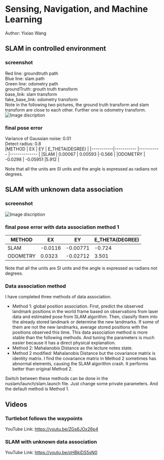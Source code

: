 # Sensing, Navigation, and Machine Learning
Author: Yixiao Wang
## SLAM in controlled environment
### screenshot
Red line: groundtruth path  
Blue line: slam path  
Green line: odometry path  
groundTruth: grouth truth transform  
base_link: slam transform  
fake_base_link: odometry transform  
Note in the following two pictures, the ground truth transform and slam transform are close to each other. Further one is odometry transform.  
![Image discription](https://https://github.com/YixiaoWang7/Navigation_Ros/blob/master/nuslam/images/SLAM_controlled_environment.png)
### final pose error
Variance of Gaussian noise: 0.01  
Detect radius: 0.8  
|METHOD     | EX 	        | EY     	    | E_THETA(DEGREE) |
|-----------|-----------	|-----------	|--------------	  |
|SLAM    	| 0.00067       | 0.00593       |-0.566           |
|ODOMETRY   | -0.0298       | -0.05951      |5.912            |

Note that all the units are SI units and the angle is expressed as radians not degrees.

## SLAM with unknown data association
### screenshot
![Image discription](https://https://github.com/YixiaoWang7/Navigation_Ros/blob/master/nuslam/images/SLAM_unknown_data_association.png)
### final pose error with data association method 1

|METHOD     | EX 	        | EY     	    | E_THETA(DEGREE) |
|-----------|-----------	|-----------	|--------------	  |
|SLAM    	| -0.0116       | -0.00771      |-0.724           |
|ODOMETRY   | 0.0323        | -0.02712      |3.501            |

Note that all the units are SI units and the angle is expressed as radians not degrees.

### Data association method
I have completed three methods of data association.
- Method 1: global position association. First, predict the observed landmark positions in the world frame based on observations from laser data and estimated pose from SLAM algorithm. Then, classify them into the already stored landmark or determine the new landmarks. If some of them are not the new landmarks, average stored positions with the positions observed this time. This data association method is more stable than the following methods. And tuning the parameters is much easier because it has a direct physical explanation.
- Method 2: Mahalanobis Distance as the lecture notes state.
- Method 2 modified: Mahalanobis Distance but the covariance matrix is identity matrix. I find the covariance matrix in Method 2 sometimes has abnormal elements, causing the SLAM algorithm crash. It performs better than original Method 2.

Switch between these methods can be done in the nuslam/launch/slam.launch file. Just change some private parameters. And the default method is Method 1.

## Videos
### Turtlebot follows the waypoints
YouTube Link: https://youtu.be/ZGs6JOx26p4
### SLAM with unknown data association
YouTube Link: https://youtu.be/oHBkiDS5sN0
